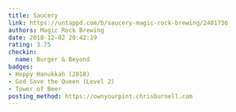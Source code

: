 ```yaml
---
title: Saucery
link: https://untappd.com/b/saucery-magic-rock-brewing/2401736
authors: Magic Rock Brewing
date: 2018-12-02 20:42:19
rating: 3.75
checkin:
  name: Burger & Beyond
badges:
- Hoppy Hanukkah (2018)
- God Save the Queen (Level 2)
- Tower of Beer
posting_method: https://ownyourpint.chrisburnell.com
---
```

